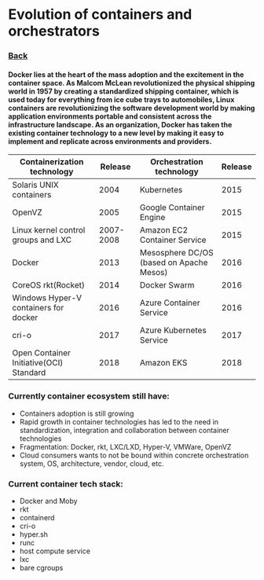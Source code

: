 # Evolution of containers and orchestrators

### [Back](../README.md)

#### Docker lies at the heart of the mass adoption and the excitement in the container space. As Malcom McLean revolutionized the physical shipping world in 1957 by creating a standardized shipping container, which is used today for everything from ice cube trays to automobiles, Linux containers are revolutionizing the software development world by making application environments portable and consistent across the infrastructure landscape. As an organization, Docker has taken the existing container technology to a new level by making it easy to implement and replicate across environments and providers.

| Containerization technology             | Release   | Orchestration technology                 | Release |
| --------------------------------------- | --------- | ---------------------------------------- | ------- |
| Solaris UNIX containers                 | 2004      | Kubernetes                               | 2015    |
| OpenVZ                                  | 2005      | Google Container Engine                  | 2015    |
| Linux kernel control groups and LXC     | 2007-2008 | Amazon EC2 Container Service             | 2015    |
| Docker                                  | 2013      | Mesosphere DC/OS (based on Apache Mesos) | 2016    |
| CoreOS rkt(Rocket)                      | 2014      | Docker Swarm                             | 2016    |
| Windows Hyper-V containers for docker   | 2016      | Azure Container Service                  | 2016    |
| cri-o                                   | 2017      | Azure Kubernetes Service                 | 2017    |
| Open Container Initiative(OCI) Standard | 2018      | Amazon EKS                               | 2018    |

### Currently container ecosystem still have:
- Containers adoption is still growing
- Rapid growth in container technologies has led to the need in standardization, integration and collaboration between container technologies
- Fragmentation: Docker, rkt, LXC/LXD, Hyper-V, VMWare, OpenVZ
- Cloud consumers wants to not be bound within concrete orchestration system, OS, architecture, vendor, cloud, etc.

### Current container tech stack:

- Docker and Moby
- rkt
- containerd
- cri-o
- hyper.sh
- runc
- host compute service
- lxc
- bare cgroups